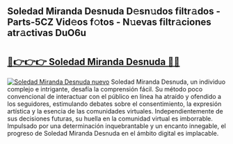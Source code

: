 ## Soledad Miranda Desnuda D𝚎sn𝚞dos filtr𝚊dos - Parts-5CZ Vid𝚎os f𝚘tos - N𝚞evas filtr𝚊ciones atr𝚊ctivas DuO6u

# <h2><a href="http://mb72alk.tromn.icu/?c=Soledad+Miranda+Desnuda">🔗👉👉👉 Soledad Miranda Desnuda 🔗🔗</a></h2>

[![Soledad Miranda Desnuda nuevo](https://i.imgur.com/pEAQMta.gif)](http://mb72alk.tromn.icu/?c=Soledad+Miranda+Desnuda)
Soledad Miranda Desnuda, un individuo complejo e intrigante, desafía la comprensión fácil. Su método poco convencional de interactuar con el público en línea ha atraído y ofendido a los seguidores, estimulando debates sobre el consentimiento, la expresión artística y la esencia de las comunidades virtuales. Independientemente de sus decisiones futuras, su huella en la comunidad virtual es imborrable. Impulsado por una determinación inquebrantable y un encanto innegable, el progreso de Soledad Miranda Desnuda en el ámbito digital es implacable.
